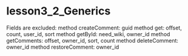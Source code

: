 # lesson3_2_Generics
Fields are excluded:
method createComment: guid
method get: offset, count, user_id, sort
method getById: need_wiki, owner_id
method getComments: offset, owner_id, sort, count
method deleteComment: owner_id
method restoreComment: owner_id
